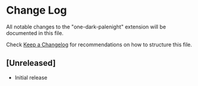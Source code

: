 # Change Log

All notable changes to the "one-dark-palenight" extension will be documented in this file.

Check [Keep a Changelog](http://keepachangelog.com/) for recommendations on how to structure this file.

## [Unreleased]

- Initial release
